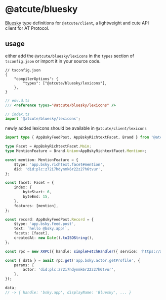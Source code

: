 # @atcute/bluesky

[Bluesky](https://bsky.app) type definitions for `@atcute/client`, a lightweight and cute API client
for AT Protocol.

## usage

either add the `@atcute/bluesky/lexicons` in the `types` section of `tsconfig.json` or import it in
your source code.

```jsonc
// tsconfig.json
{
	"compilerOptions": {
		"types": ["@atcute/bluesky/lexicons"],
	},
}
```

```ts
// env.d.ts
/// <reference types="@atcute/bluesky/lexicons" />
```

```ts
// index.ts
import '@atcute/bluesky/lexicons';
```

newly added lexicons should be available in `@atcute/client/lexicons`

```ts
import type { AppBskyFeedPost, AppBskyRichtextFacet, Brand } from '@atcute/client/lexicons';

type Facet = AppBskyRichtextFacet.Main;
type MentionFeature = Brand.Union<AppBskyRichtextFacet.Mention>;

const mention: MentionFeature = {
	$type: 'app.bsky.richtext.facet#mention',
	did: 'did:plc:z72i7hdynmk6r22z27h6tvur',
};

const facet: Facet = {
	index: {
		byteStart: 6,
		byteEnd: 15,
	},
	features: [mention],
};

const record: AppBskyFeedPost.Record = {
	$type: 'app.bsky.feed.post',
	text: `hello @bsky.app!`,
	facets: [facet],
	createdAt: new Date().toISOString(),
};
```

```ts
const rpc = new XRPC({ handle: simpleFetchHandler({ service: 'https://api.bsky.app' }) });

const { data } = await rpc.get('app.bsky.actor.getProfile', {
	params: {
		actor: 'did:plc:z72i7hdynmk6r22z27h6tvur',
	},
});

data;
// -> { handle: 'bsky.app', displayName: 'Bluesky', ... }
```
